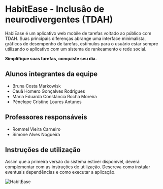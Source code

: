 # HabitEase - Inclusão de neurodivergentes (TDAH)

HabiEase é um aplicativo web mobile de tarefas voltado ao público com TDAH. Suas principais diferenças abrange uma interface minimalista, gráficos de desempenho de tarefas, estímulos para  o usuário estar sempre utilizando o aplicativo com um sistema de rankeamento e rede social.

**Simplifique suas tarefas, conquiste seu dia.**

## Alunos integrantes da equipe


* Bruna Costa Markowisk
* Cauã Homero Gonçalves Rodrigues
* Maria Eduarda Constância Rocha Moreira
* Pénelope Cristine Loures Antunes
  

## Professores responsáveis

* Rommel Vieira Carneiro
* Simone Alves Nogueira

## Instruções de utilização

Assim que a primeira versão do sistema estiver disponível, deverá complementar com as instruções de utilização. Descreva como instalar eventuais dependências e como executar a aplicação.

![HabitEase](/public/assets/images/HabitEase.png)

